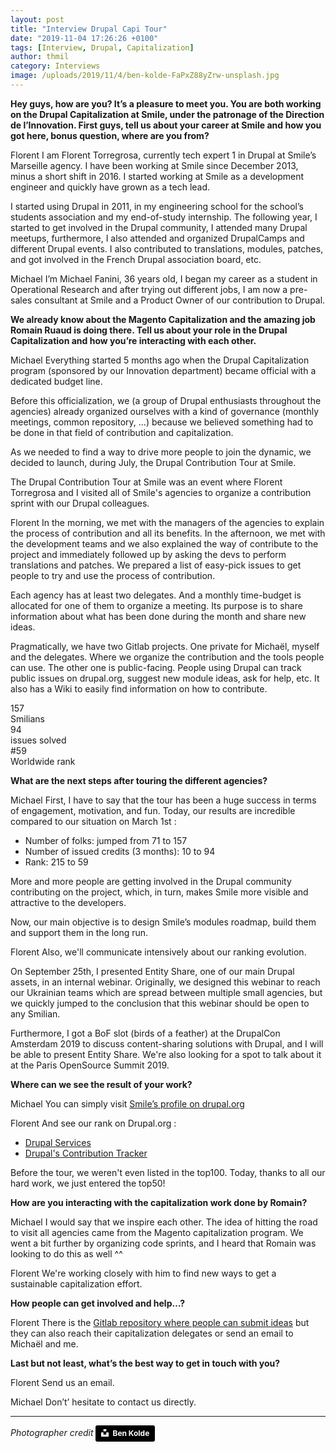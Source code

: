 ```yaml
---
layout: post
title: "Interview Drupal Capi Tour"
date: "2019-11-04 17:26:26 +0100"
tags: [Interview, Drupal, Capitalization]
author: thmil
category: Interviews
image: /uploads/2019/11/4/ben-kolde-FaPxZ88yZrw-unsplash.jpg
---
```

**Hey guys, how are you? It’s a pleasure to meet you. You are both working on the Drupal Capitalization at Smile, under the patronage of the Direction de l’Innovation. First guys, tell us about your career at Smile and how you got here, bonus question, where are you from?**

<span class="ui image label"><img src="/uploads/2019/11/4/Florent.jpg" alt="">Florent</span>
I am <span class="ui image label"><img src="/uploads/2019/11/4/Florent.jpg" alt="">Florent Torregrosa</span>, currently tech expert 1 in Drupal at Smile’s Marseille agency. I have been working at Smile since December 2013, minus a short shift in 2016. I started working at Smile as a development engineer and quickly have grown as a tech lead.

I started using Drupal in 2011, in my engineering school for the school’s students association and my end-of-study internship. The following year, I started to get involved in the Drupal community, I attended many Drupal meetups, furthermore, I also attended and organized DrupalCamps and different Drupal events. I also contributed to translations, modules, patches, and got involved in the French Drupal association board, etc.


<span class="ui image label"><img src="/uploads/2019/11/4/Michael.jpg" alt="">Michael</span> I’m <span class="ui image label"><img src="/uploads/2019/11/4/Michael.jpg" alt="">Michael Fanini</span>, 36 years old, I began my career as a student in Operational Research and after trying out different jobs, I am now a pre-sales consultant at Smile and a Product Owner of our contribution to Drupal.

**We already know about the Magento Capitalization and the amazing job Romain Ruaud is doing there. Tell us about your role in the Drupal Capitalization and how you’re interacting with each other.**

<span class="ui image label"><img src="/uploads/2019/11/4/Michael.jpg" alt="">Michael</span> Everything started 5 months ago when the Drupal Capitalization program (sponsored by our Innovation department) became official with a dedicated budget line.

Before this officialization, we (a group of Drupal enthusiasts throughout the agencies)  already organized ourselves with a kind of governance (monthly meetings, common repository, …) because we believed something had to be done in that field of contribution and capitalization.

As we needed to find a way to drive more people to join the dynamic, we decided to launch, during July, the Drupal Contribution Tour at Smile.

The Drupal Contribution Tour at Smile was an event where Florent Torregrosa and I visited all of Smile's agencies to organize a contribution sprint with our Drupal colleagues.

<span class="ui image label"><img src="/uploads/2019/11/4/Florent.jpg" alt="">Florent</span> In the morning, we met with the managers of the agencies to explain the process of contribution and all its benefits. In the afternoon, we met with the development teams and we also explained the way of contribute to the project and immediately followed up by asking the devs to perform translations and patches. We prepared a list of easy-pick issues to get people to try and use the process of contribution.

Each agency has at least two delegates. And a monthly time-budget is allocated for one of them to organize a meeting. Its purpose is to share information about what has been done during the month and share new ideas.

Pragmatically, we have two Gitlab projects. One private for Michaël, myself and the delegates. Where we organize the contribution and the tools people can use. The other one is public-facing. People using Drupal can track public issues on drupal.org, suggest new module ideas, ask for help, etc. It also has a Wiki to easily find information on how to contribute.

<div class="ui segment">
    <div class="ui three statistics">
        <div class="blue statistic">
            <div class="value">157</div>
            <div class="label">Smilians</div>
        </div>
        <div class="blue statistic">
            <div class="value">94</div>
            <div class="label">issues solved</div>
        </div>
        <div class="blue statistic">
            <div class="value">#59</div>
            <div class="label">Worldwide rank</div>
        </div>
    </div>
</div>

**What are the next steps after touring the different agencies?**

<span class="ui image label"><img src="/uploads/2019/11/4/Michael.jpg" alt="">Michael</span> First, I have to say that the tour has been a huge success in terms of engagement, motivation, and fun. Today, our results are incredible compared to our situation on March 1st :
* Number of folks: jumped from 71 to 157
* Number of issued credits (3 months): 10 to 94
* Rank: 215 to 59

More and more people are getting involved in the Drupal community contributing on the project, which, in turn, makes Smile more visible and attractive to the developers.

Now, our main objective is to design Smile’s modules roadmap, build them and support them in the long run.

<span class="ui image label"><img src="/uploads/2019/11/4/Florent.jpg" alt="">Florent</span> Also, we'll communicate intensively about our ranking evolution.

On September 25th, I presented Entity Share, one of our main Drupal assets, in an internal webinar. Originally, we designed this webinar to reach our Ukrainian teams which are spread between multiple small agencies, but we quickly jumped to the conclusion that this webinar should be open to any Smilian.

Furthermore, I got a BoF slot (birds of a feather) at the DrupalCon Amsterdam 2019 to discuss content-sharing solutions with Drupal, and I will be able to present Entity Share. We're also looking for a spot to talk about it at the Paris OpenSource Summit 2019.

 **Where can we see the result of your work?**

<span class="ui image label"><img src="/uploads/2019/11/4/Michael.jpg" alt="">Michael</span> You can simply visit [Smile’s profile on drupal.org](https://www.drupal.org/smile)

<span class="ui image label"><img src="/uploads/2019/11/4/Florent.jpg" alt="">Florent</span> And see our rank on Drupal.org :
* [Drupal Services](https://www.drupal.org/drupal-services)
* [Drupal's Contribution Tracker](https://drupalcontributions.org/?action=list&entity=Organization&sortField=lastCreditsCount&sortDirection=DESC)

Before the tour, we weren't even listed in the top100. Today, thanks to all our hard work, we just entered the top50!

**How are you interacting with the capitalization work done by Romain?**

<span class="ui image label"><img src="/uploads/2019/11/4/Michael.jpg" alt="">Michael</span> I would say that we inspire each other. The idea of hitting the road to visit all agencies came from the Magento capitalization program.
We went a bit further by organizing code sprints, and I heard that Romain was looking to do this as well ^^

<span class="ui image label"><img src="/uploads/2019/11/4/Florent.jpg" alt="">Florent</span> We're working closely with him to find new ways to get a sustainable capitalization effort.

**How people can get involved and help…?**

<span class="ui image label"><img src="/uploads/2019/11/4/Florent.jpg" alt="">Florent</span> There is the [Gitlab repository where people can submit ideas](https://git.smile.fr/innovation/drupal/all-drupal-contributors) but they can also reach their capitalization delegates or send an email to Michaël and me.

**Last but not least, what’s the best way to get in touch with you?**

<span class="ui image label"><img src="/uploads/2019/11/4/Florent.jpg" alt="">Florent</span> Send us an email.

<span class="ui image label"><img src="/uploads/2019/11/4/Michael.jpg" alt="">Michael</span> Don’t’ hesitate to contact us directly.

---

_Photographer credit_
<a style="background-color:black;color:white;text-decoration:none;padding:4px 6px;font-family:-apple-system, BlinkMacSystemFont, &quot;San Francisco&quot;, &quot;Helvetica Neue&quot;, Helvetica, Ubuntu, Roboto, Noto, &quot;Segoe UI&quot;, Arial, sans-serif;font-size:12px;font-weight:bold;line-height:1.2;display:inline-block;border-radius:3px" href="https://unsplash.com/@benkolde?utm_medium=referral&amp;utm_campaign=photographer-credit&amp;utm_content=creditBadge" target="_blank" rel="noopener noreferrer" title="Download free do whatever you want high-resolution photos from Ben Kolde"><span style="display:inline-block;padding:2px 3px"><svg xmlns="http://www.w3.org/2000/svg" style="height:12px;width:auto;position:relative;vertical-align:middle;top:-2px;fill:white" viewBox="0 0 32 32"><title>unsplash-logo</title><path d="M10 9V0h12v9H10zm12 5h10v18H0V14h10v9h12v-9z"></path></svg></span><span style="display:inline-block;padding:2px 3px">Ben Kolde</span></a>
